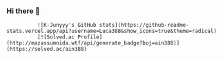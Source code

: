 ### Hi there 👋

<!--
**Luca388/Luca388** is a ✨ _special_ ✨ repository because its `README.md` (this file) appears on your GitHub profile.

Here are some ideas to get you started:

- 🔭 I’m currently working on ...
- 🌱 I’m currently learning ...
- 👯 I’m looking to collaborate on ...
- 🤔 I’m looking for help with ...
- 💬 Ask me about ...
- 📫 How to reach me: ...
- 😄 Pronouns: ...
- ⚡ Fun fact: ...
-->
              ![K-Junyyy's GitHub stats](https://github-readme-stats.vercel.app/api?username=Luca388&show_icons=true&theme=radical)
              [![Solved.ac Profile](http://mazassumnida.wtf/api/generate_badge?boj=ain388)](https://solved.ac/ain388) 
